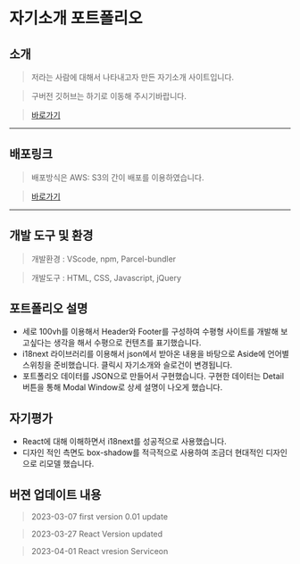 # 자기소개 포트폴리오
## 소개
> 저라는 사람에 대해서 나타내고자 만든 자기소개 사이트입니다.

> 구버전 깃허브는 하기로 이동해 주시기바랍니다. 

> [바로가기](https://github.com/Eundoe/eundoe-reactprofile)

---
## 배포링크
> 배포방식은 AWS: S3의 간이 배포를 이용하였습니다.

> [바로가기](https://github.com/Eundoe/eundoe-myprofile/)

---
## 개발 도구 및 환경
> 개발환경 : VScode, npm, Parcel-bundler

> 개발도구 : HTML, CSS, Javascript, jQuery

## 포트폴리오 설명
* 세로 100vh를 이용해서 Header와 Footer를 구성하여 수평형 사이트를 개발해 보고싶다는 생각을 해서 수평으로 컨텐츠를 표기했습니다.
* i18next 라이브러리를 이용해서 json에서 받아온 내용을 바탕으로 Aside에 언어별 스위칭을 준비했습니다. 클릭시 자기소개와 슬로건이 변경됩니다.
* 포트폴리오 데이터를 JSON으로 만들어서 구현했습니다. 구현한 데이터는 Detail버튼을 통해 Modal Window로 상세 설명이 나오게 했습니다.

## 자기평가 
* React에 대해 이해하면서 i18next를 성공적으로 사용했습니다. 
* 디자인 적인 측면도 box-shadow를 적극적으로 사용하여 조금더 현대적인 디자인으로 리모델 했습니다.

## 버젼 업데이트 내용
> 2023-03-07 first version 0.01 update

> 2023-03-27 React Version updated

> 2023-04-01 React vresion Serviceon
